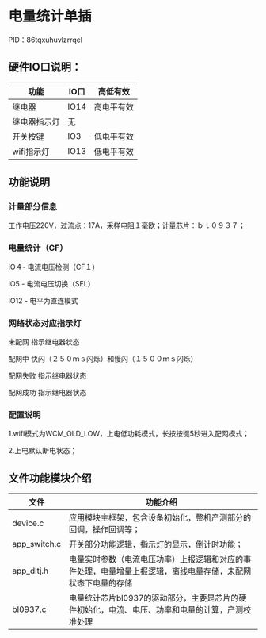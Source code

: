 # 电量统计单插

PID：86tqxuhuvlzrrqel

## 硬件IO口说明：

| 功能         | IO口 | 高低有效   |
| ------------ | ---- | ---------- |
| 继电器       | IO14 | 高电平有效 |
| 继电器指示灯 | 无   |            |
| 开关按键     | IO3  | 低电平有效 |
| wifi指示灯   | IO13 | 低电平有效 |

## 功能说明

### 计量部分信息

工作电压220V，过流点：17A，采样电阻１毫欧；计量芯片：ｂｌ０９３７；

### 电量统计（CF）

IO４- 电流电压检测（CF１）

IO5 - 电流电压切换（SEL）

IO12 - 电平为直连模式

### 网络状态对应指示灯

未配网	指示继电器状态

配网中	快闪（２５０ｍｓ闪烁）和慢闪（１５００ｍｓ闪烁）	

配网失败	指示继电器状态

配网成功	指示继电器状态

### 配置说明

1.wifi模式为WCM_OLD_LOW，上电低功耗模式，长按按键5秒进入配网模式；

2.上电默认断电状态；

## 文件功能模块介绍

| 文件         | 功能介绍                                                     |
| ------------ | ------------------------------------------------------------ |
| device.c     | 应用模块主框架，包含设备初始化，整机产测部分的回调，操作回调等； |
| app_switch.c | 开关部分功能逻辑，指示灯的显示，倒计时功能；                 |
| app_dltj.h   | 电量实时参数（电流电压功率）上报逻辑和对应的事件处理，电量增量上报逻辑，离线电量存储，未配网状态下电量的存储 |
| bl0937.c     | 电量统计芯片bl0937的驱动部分，主要是芯片的硬件初始化，电流、电压、功率和电量的计算，产测校准处理 |





